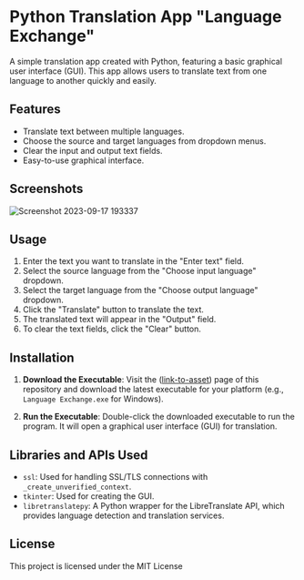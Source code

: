 # Python Translation App "Language Exchange"

A simple translation app created with Python, featuring a basic graphical user interface (GUI). This app allows users to translate text from one language to another quickly and easily.

## Features

- Translate text between multiple languages.
- Choose the source and target languages from dropdown menus.
- Clear the input and output text fields.
- Easy-to-use graphical interface.

## Screenshots
![Screenshot 2023-09-17 193337](https://github.com/AYeagerr/Python-Translator/assets/138893669/194664ad-1a15-425f-9221-5010e7884f93)

## Usage

1. Enter the text you want to translate in the "Enter text" field.
2. Select the source language from the "Choose input language" dropdown.
3. Select the target language from the "Choose output language" dropdown.
4. Click the "Translate" button to translate the text.
5. The translated text will appear in the "Output" field.
6. To clear the text fields, click the "Clear" button.

## Installation

1. **Download the Executable**: Visit the ([link-to-asset](https://github.com/AYeagerr/Python-Translator/releases/tag/v1.0.0)) page of this repository and download the latest executable for your platform (e.g., `Language Exchange.exe` for Windows).

2. **Run the Executable**: Double-click the downloaded executable to run the program. It will open a graphical user interface (GUI) for translation.

## Libraries and APIs Used

- `ssl`: Used for handling SSL/TLS connections with `_create_unverified_context`.
- `tkinter`: Used for creating the GUI.
- `libretranslatepy`: A Python wrapper for the LibreTranslate API, which provides language detection and translation services.

## License

This project is licensed under the MIT License
